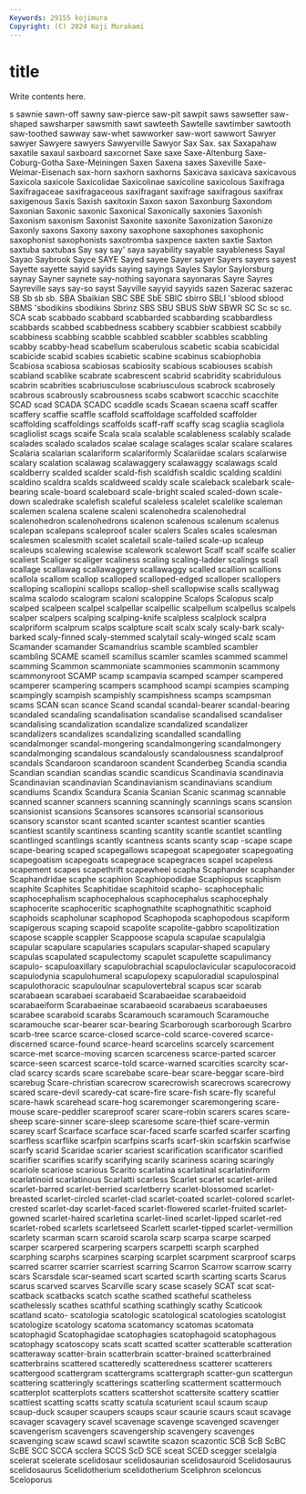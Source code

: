 ```yaml
---
Keywords: 29155 kojimura
Copyright: (C) 2024 Koji Murakami
---
```


# title

Write contents here.



s sawnie sawn-off sawny saw-pierce saw-pit sawpit
saws sawsetter saw-shaped sawsharper sawsmith sawt sawteeth Sawtelle sawtimber sawtooth
saw-toothed sawway saw-whet sawworker saw-wort sawwort Sawyer sawyer Sawyere sawyers
Sawyerville Sawyor Sax Sax. sax Saxapahaw saxatile saxaul saxboard saxcornet
Saxe saxe Saxe-Altenburg Saxe-Coburg-Gotha Saxe-Meiningen Saxen Saxena saxes Saxeville Saxe-Weimar-Eisenach
sax-horn saxhorn saxhorns Saxicava saxicava saxicavous Saxicola saxicole Saxicolidae Saxicolinae
saxicoline saxicolous Saxifraga Saxifragaceae saxifragaceous saxifragant saxifrage saxifragous saxifrax saxigenous
Saxis Saxish saxitoxin Saxon saxon Saxonburg Saxondom Saxonian Saxonic saxonic
Saxonical Saxonically saxonies Saxonish Saxonism saxonism Saxonist Saxonite saxonite Saxonization
Saxonize Saxonly saxons Saxony saxony saxophone saxophones saxophonic saxophonist saxophonists
saxotromba saxpence saxten saxtie Saxton saxtuba saxtubas Say say say'
saya sayability sayable sayableness Sayal Sayao Saybrook Sayce SAYE Sayed
sayee Sayer sayer Sayers sayers sayest Sayette sayette sayid sayids
saying sayings Sayles Saylor Saylorsburg saynay Sayner saynete say-nothing sayonara
sayonaras Sayre Sayres Sayreville says say-so sayst Sayville sayyid sayyids
sazen Sazerac sazerac SB Sb sb sb. SBA Sbaikian SBC
SBE SbE SBIC sbirro SBLI 'sblood sblood SBMS 'sbodikins sbodikins
Sbrinz SBS SBU SBUS SbW SBWR SC Sc sc sc.
SCA scab scabbado scabbard scabbarded scabbarding scabbardless scabbards scabbed scabbedness
scabbery scabbier scabbiest scabbily scabbiness scabbing scabble scabbled scabbler scabbles
scabbling scabby scabby-head scabellum scaberulous scabetic scabia scabicidal scabicide scabid
scabies scabietic scabine scabinus scabiophobia Scabiosa scabiosa scabiosas scabiosity scabious
scabiouses scabish scabland scablike scabrate scabrescent scabrid scabridity scabridulous scabrin
scabrities scabriusculose scabriusculous scabrock scabrosely scabrous scabrously scabrousness scabs scabwort
scacchic scacchite SCAD scad SCADA SCADC scaddle scads Scaean scaena
scaff scaffer scaffery scaffie scaffle scaffold scaffoldage scaffolded scaffolder scaffolding
scaffoldings scaffolds scaff-raff scaffy scag scaglia scagliola scagliolist scags scaife
Scala scala scalable scalableness scalably scalade scalades scalado scalados scalae
scalage scalages scalar scalare scalares Scalaria scalarian scalariform scalariformly Scalariidae
scalars scalarwise scalary scalation scalawag scalawaggery scalawaggy scalawags scald scaldberry
scalded scalder scald-fish scaldfish scaldic scalding scaldini scaldino scaldra scalds
scaldweed scaldy scale scaleback scalebark scale-bearing scale-board scaleboard scale-bright scaled
scaled-down scale-down scaledrake scalefish scaleful scaleless scalelet scalelike scaleman scalemen
scalena scalene scaleni scalenohedra scalenohedral scalenohedron scalenohedrons scalenon scalenous scalenum
scalenus scalepan scalepans scaleproof scaler scalers Scales scales scalesman scalesmen
scalesmith scalet scaletail scale-tailed scale-up scaleup scaleups scalewing scalewise scalework
scalewort Scalf scalf scalfe scalier scaliest Scaliger scaliger scaliness scaling
scaling-ladder scalings scall scallage scallawag scallawaggery scallawaggy scalled scallion scallions
scallola scallom scallop scalloped scalloped-edged scalloper scallopers scalloping scallopini scallops
scallop-shell scallopwise scalls scallywag scalma scalodo scalogram scaloni scaloppine Scalops
Scalopus scalp scalped scalpeen scalpel scalpellar scalpellic scalpellum scalpellus scalpels
scalper scalpers scalping scalping-knife scalpless scalplock scalpra scalpriform scalprum scalps
scalpture scalt scalx scaly scaly-bark scaly-barked scaly-finned scaly-stemmed scalytail scaly-winged
scalz scam Scamander scamander Scamandrius scamble scambled scambler scambling SCAME
scamell scamillus scamler scamles scammed scammel scamming Scammon scammoniate scammonies
scammonin scammony scammonyroot SCAMP scamp scampavia scamped scamper scampered scamperer
scampering scampers scamphood scampi scampies scamping scampingly scampish scampishly scampishness
scamps scampsman scams SCAN scan scance Scand scandal scandal-bearer scandal-bearing
scandaled scandaling scandalisation scandalise scandalised scandaliser scandalising scandalization scandalize scandalized
scandalizer scandalizers scandalizes scandalizing scandalled scandalling scandalmonger scandal-mongering scandalmongering scandalmongery
scandalmonging scandalous scandalously scandalousness scandalproof scandals Scandaroon scandaroon scandent Scanderbeg
Scandia scandia Scandian scandian scandias scandic scandicus Scandinavia scandinavia Scandinavian
scandinavian Scandinavianism scandinavians scandium scandiums Scandix Scandura Scania Scanian Scanic
scanmag scannable scanned scanner scanners scanning scanningly scannings scans scansion
scansionist scansions Scansores scansores scansorial scansorious scansory scanstor scant scanted
scanter scantest scantier scanties scantiest scantily scantiness scanting scantity scantle
scantlet scantling scantlinged scantlings scantly scantness scants scanty scap -scape
scape scape-bearing scaped scapegallows scapegoat scapegoater scapegoating scapegoatism scapegoats scapegrace
scapegraces scapel scapeless scapement scapes scapethrift scapewheel scapha Scaphander scaphander
Scaphandridae scaphe scaphion Scaphiopodidae Scaphiopus scaphism scaphite Scaphites Scaphitidae scaphitoid
scapho- scaphocephalic scaphocephalism scaphocephalous scaphocephalus scaphocephaly scaphocerite scaphoceritic scaphognathite scaphognathitic
scaphoid scaphoids scapholunar scaphopod Scaphopoda scaphopodous scapiform scapigerous scaping scapoid
scapolite scapolite-gabbro scapolitization scapose scapple scappler Scappoose scapula scapulae scapulalgia
scapular scapulare scapularies scapulars scapular-shaped scapulary scapulas scapulated scapulectomy scapulet
scapulette scapulimancy scapulo- scapuloaxillary scapulobrachial scapuloclavicular scapulocoracoid scapulodynia scapulohumeral scapulopexy
scapuloradial scapulospinal scapulothoracic scapuloulnar scapulovertebral scapus scar scarab scarabaean scarabaei
scarabaeid Scarabaeidae scarabaeidoid scarabaeiform Scarabaeinae scarabaeoid scarabaeus scarabaeuses scarabee scaraboid
scarabs Scaramouch scaramouch Scaramouche scaramouche scar-bearer scar-bearing Scarborough scarborough Scarbro
scarb-tree scarce scarce-closed scarce-cold scarce-covered scarce-discerned scarce-found scarce-heard scarcelins scarcely
scarcement scarce-met scarce-moving scarcen scarceness scarce-parted scarcer scarce-seen scarcest scarce-told
scarce-warned scarcities scarcity scar-clad scarcy scards scare scarebabe scare-bear scare-beggar
scare-bird scarebug Scare-christian scarecrow scarecrowish scarecrows scarecrowy scared scare-devil scaredy-cat
scare-fire scare-fish scare-fly scareful scare-hawk scarehead scare-hog scaremonger scaremongering scare-mouse
scare-peddler scareproof scarer scare-robin scarers scares scare-sheep scare-sinner scare-sleep scaresome
scare-thief scare-vermin scarey scarf Scarface scarface scar-faced scarfe scarfed scarfer
scarfing scarfless scarflike scarfpin scarfpins scarfs scarf-skin scarfskin scarfwise scarfy
scarid Scaridae scarier scariest scarification scarificator scarified scarifier scarifies scarify
scarifying scarily scariness scaring scaringly scariole scariose scarious Scarito scarlatina
scarlatinal scarlatiniform scarlatinoid scarlatinous Scarlatti scarless Scarlet scarlet scarlet-ariled scarlet-barred
scarlet-berried scarletberry scarlet-blossomed scarlet-breasted scarlet-circled scarlet-clad scarlet-coated scarlet-colored scarlet-crested scarlet-day
scarlet-faced scarlet-flowered scarlet-fruited scarlet-gowned scarlet-haired scarletina scarlet-lined scarlet-lipped scarlet-red scarlet-robed
scarlets scarletseed Scarlett scarlet-tipped scarlet-vermillion scarlety scarman scarn scaroid scarola
scarp scarpa scarpe scarped scarper scarpered scarpering scarpers scarpetti scarph
scarphed scarphing scarphs scarpines scarping scarplet scarpment scarproof scarps scarred
scarrer scarrier scarriest scarring Scarron Scarrow scarrow scarry scars Scarsdale
scar-seamed scart scarted scarth scarting scarts Scarus scarus scarved scarves
Scarville scary scase scasely SCAT scat scat- scatback scatbacks scatch
scathe scathed scatheful scatheless scathelessly scathes scathful scathing scathingly scathy
Scaticook scatland scato- scatologia scatologic scatological scatologies scatologist scatologize scatology
scatoma scatomancy scatomas scatomata scatophagid Scatophagidae scatophagies scatophagoid scatophagous scatophagy
scatoscopy scats scatt scatted scatter scatterable scatteration scatteraway scatter-brain scatterbrain
scatter-brained scatterbrained scatterbrains scattered scatteredly scatteredness scatterer scatterers scattergood scattergram
scattergrams scattergraph scatter-gun scattergun scattering scatteringly scatterings scatterling scatterment scattermouch
scatterplot scatterplots scatters scattershot scattersite scattery scattier scattiest scatting scatts
scatty scatula scaturient scaul scaum scaup scaup-duck scauper scaupers scaups
scaur scaurie scaurs scaut scavage scavager scavagery scavel scavenage scavenge
scavenged scavenger scavengerism scavengers scavengership scavengery scavenges scavenging scaw scawd
scawl scawtite scazon scazontic SCB ScB ScBC ScBE SCC SCCA
scclera SCCS ScD SCE sceat SCED scegger scelalgia scelerat scelerate
scelidosaur scelidosaurian scelidosauroid Scelidosaurus scelidosaurus Scelidotherium scelidotherium Sceliphron sceloncus Sceloporus
